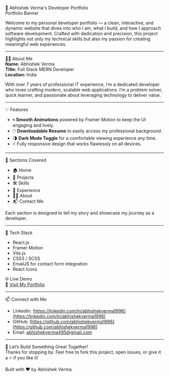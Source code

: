 🚀 Abhishek Verma's Developer Portfolio  
Portfolio Banner

Welcome to my personal developer portfolio — a clean, interactive, and dynamic website that dives into who I am, what I build, and how I approach software development. Crafted with dedication and precision, this project highlights not only my technical skills but also my passion for creating meaningful web experiences.

---

🧑‍💻 About Me  
**Name:** Abhishek Verma  
**Title:** Full Stack MERN Developer  
**Location:** India

With over 7 years of professional IT experience, I’m a dedicated developer who loves crafting modern, scalable web applications. I’m a problem solver, quick learner, and passionate about leveraging technology to deliver value.

---

✨ Features  
- 🌀 **Smooth Animations** powered by Framer Motion to keep the UI engaging and lively.  
- 🖱️ **Downloadable Resume** to easily access my professional background.  
- 🌗 **Dark Mode Toggle** for a comfortable viewing experience any time.  
- ⚡ Fully responsive design that works flawlessly on all devices.  

---

📌 Sections Covered  
- 🏠 Home  
- 📁 Projects  
- 🛠️ Skills  
- 💼 Experience  
- 🧑‍🎓 About  
- 📬 Contact Me  

Each section is designed to tell my story and showcase my journey as a developer.

---

🔧 Tech Stack  
- React.js  
- Framer Motion  
- Vite.js  
- CSS3 / SCSS  
- EmailJS for contact form integration  
- React Icons  

🌐 Live Demo  
🚀 [Visit My Portfolio](https://abhishekvermaportfolio.vercel.app)

---

📫 Connect with Me  
- LinkedIn: [https://linkedin.com/in/abhishekverma1996](https://linkedin.com/in/abhishekverma1996)  
- GitHub: [https://github.com/abhishekverma1996](https://github.com/abhishekverma1996)  
- Email: abhishekverma495@gmail.com

---

🤘 Let’s Build Something Great Together!  
Thanks for stopping by. Feel free to fork this project, open issues, or give it a ⭐️ if you like it!

Built with ❤️ by Abhishek Verma
